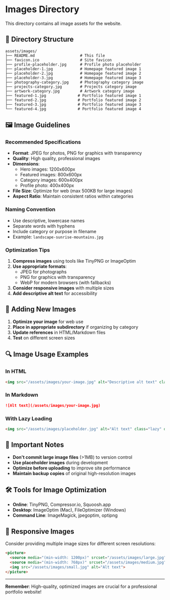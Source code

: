 # Images Directory

This directory contains all image assets for the website.

## 📁 Directory Structure

```
assets/images/
├── README.md                    # This file
├── favicon.ico                  # Site favicon
├── profile-placeholder.jpg      # Profile photo placeholder
├── placeholder-1.jpg            # Homepage featured image 1
├── placeholder-2.jpg            # Homepage featured image 2
├── placeholder-3.jpg            # Homepage featured image 3
├── photography-category.jpg     # Photography category image
├── projects-category.jpg        # Projects category image
├── artwork-category.jpg         # Artwork category image
├── featured-1.jpg              # Portfolio featured image 1
├── featured-2.jpg              # Portfolio featured image 2
├── featured-3.jpg              # Portfolio featured image 3
└── featured-4.jpg              # Portfolio featured image 4
```

## 🖼️ Image Guidelines

### Recommended Specifications

- **Format**: JPEG for photos, PNG for graphics with transparency
- **Quality**: High quality, professional images
- **Dimensions**: 
  - Hero images: 1200x600px
  - Featured images: 800x600px
  - Category images: 600x400px
  - Profile photo: 400x400px
- **File Size**: Optimize for web (max 500KB for large images)
- **Aspect Ratio**: Maintain consistent ratios within categories

### Naming Convention

- Use descriptive, lowercase names
- Separate words with hyphens
- Include category or purpose in filename
- Example: `landscape-sunrise-mountains.jpg`

### Optimization Tips

1. **Compress images** using tools like TinyPNG or ImageOptim
2. **Use appropriate formats**:
   - JPEG for photographs
   - PNG for graphics with transparency
   - WebP for modern browsers (with fallbacks)
3. **Consider responsive images** with multiple sizes
4. **Add descriptive alt text** for accessibility

## 📸 Adding New Images

1. **Optimize your image** for web use
2. **Place in appropriate subdirectory** if organizing by category
3. **Update references** in HTML/Markdown files
4. **Test** on different screen sizes

## 🔍 Image Usage Examples

### In HTML
```html
<img src="/assets/images/your-image.jpg" alt="Descriptive alt text" class="lazy" data-src="/assets/images/your-image.jpg">
```

### In Markdown
```markdown
![Alt text](/assets/images/your-image.jpg)
```

### With Lazy Loading
```html
<img src="/assets/images/placeholder.jpg" alt="Alt text" class="lazy" data-src="/assets/images/actual-image.jpg">
```

## 🚫 Important Notes

- **Don't commit large image files** (>1MB) to version control
- **Use placeholder images** during development
- **Optimize before uploading** to improve site performance
- **Maintain backup copies** of original high-resolution images

## 🛠️ Tools for Image Optimization

- **Online**: TinyPNG, Compressor.io, Squoosh.app
- **Desktop**: ImageOptim (Mac), FileOptimizer (Windows)
- **Command Line**: ImageMagick, jpegoptim, optipng

## 📱 Responsive Images

Consider providing multiple image sizes for different screen resolutions:

```html
<picture>
  <source media="(min-width: 1200px)" srcset="/assets/images/large.jpg">
  <source media="(min-width: 768px)" srcset="/assets/images/medium.jpg">
  <img src="/assets/images/small.jpg" alt="Alt text">
</picture>
```

---

**Remember**: High-quality, optimized images are crucial for a professional portfolio website!
